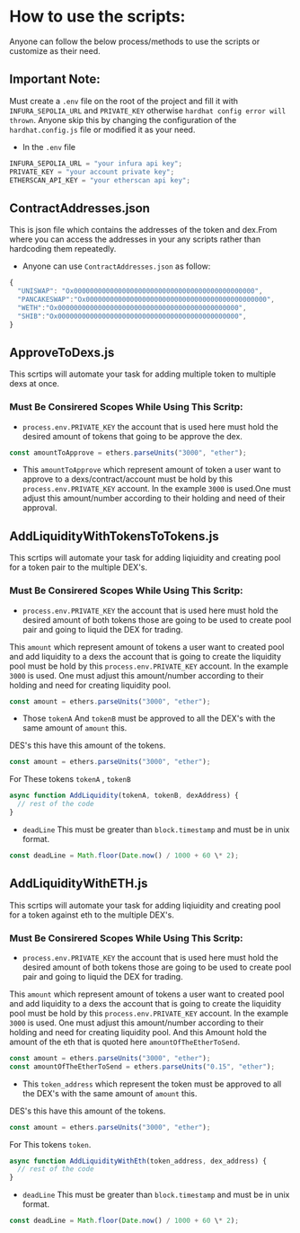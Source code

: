 # How to use the scripts:

Anyone can follow the below process/methods to use the scripts or customize as their need.

## Important Note:

Must create a `.env` file on the root of the project and fill it with `INFURA_SEPOLIA_URL` and `PRIVATE_KEY` otherwise `hardhat config error will thrown`. Anyone skip this by changing the configuration of the `hardhat.config.js` file or modified it as your need.

- In the `.env` file

```javascript
INFURA_SEPOLIA_URL = "your infura api key";
PRIVATE_KEY = "your account private key";
ETHERSCAN_API_KEY = "your etherscan api key";
```

## ContractAddresses.json

This is json file which contains the addresses of the token and dex.From where you can access the addresses in your any scripts rather than hardcoding them repeatedly.

- Anyone can use `ContractAddresses.json` as follow:

```javascript
{
  "UNISWAP": "Ox000000000000000000000000000000000000000000000",
  "PANCAKESWAP":"Ox000000000000000000000000000000000000000000000",
  "WETH":"Ox000000000000000000000000000000000000000000000",
  "SHIB":"Ox000000000000000000000000000000000000000000000",
}
```

## ApproveToDexs.js

This scrtips will automate your task for adding multiple token to multiple dexs at once.

### Must Be Consirered Scopes While Using This Scritp:

- `process.env.PRIVATE_KEY` the account that is used here must hold the desired amount of tokens that going to be approve the dex.

```javascript
const amountToApprove = ethers.parseUnits("3000", "ether");
```

- This `amountToApprove` which represent amount of token a user want to approve to a dexs/contract/account must be hold by this `process.env.PRIVATE_KEY` account. In the example `3000` is used.One must adjust this amount/number according to their holding and need of their approval.

## AddLiquidityWithTokensToTokens.js

This scrtips will automate your task for adding liqiuidity and creating pool for a token pair to the multiple DEX's.

### Must Be Consirered Scopes While Using This Scritp:

- `process.env.PRIVATE_KEY` the account that is used here must hold the desired amount of both tokens those are going to be used to create pool pair and going to liquid the DEX for trading.

This `amount` which represent amount of tokens a user want to created pool and add liquidity to a dexs the account that is going to create the liquidity pool must be hold by this `process.env.PRIVATE_KEY` account. In the example `3000` is used. One must adjust this amount/number according to their holding and need for creating liquidity pool.

```javascript
const amount = ethers.parseUnits("3000", "ether");
```

- Those `tokenA` And `tokenB` must be approved to all the DEX's with the same amount of `amount` this.

DES's this have this amount of the tokens.

```javascript
const amount = ethers.parseUnits("3000", "ether");
```

For These tokens `tokenA` , `tokenB`

```javascript
async function AddLiquidity(tokenA, tokenB, dexAddress) {
  // rest of the code
}
```

- `deadLine` This must be greater than `block.timestamp` and must be in unix format.

```javascript
const deadLine = Math.floor(Date.now() / 1000 + 60 \* 2);
```

## AddLiquidityWithETH.js

This scrtips will automate your task for adding liqiuidity and creating pool for a token against eth to the multiple DEX's.

### Must Be Consirered Scopes While Using This Scritp:

- `process.env.PRIVATE_KEY` the account that is used here must hold the desired amount of both tokens those are going to be used to create pool pair and going to liquid the DEX for trading.

This `amount` which represent amount of tokens a user want to created pool and add liquidity to a dexs the account that is going to create the liquidity pool must be hold by this `process.env.PRIVATE_KEY` account. In the example `3000` is used. One must adjust this amount/number according to their holding and need for creating liquidity pool. And this Amount hold the amount of the eth that is quoted here `amountOfTheEtherToSend`.

```javascript
const amount = ethers.parseUnits("3000", "ether");
const amountOfTheEtherToSend = ethers.parseUnits("0.15", "ether");
```

- This `token_address` which represent the token must be approved to all the DEX's with the same amount of `amount` this.

DES's this have this amount of the tokens.

```javascript
const amount = ethers.parseUnits("3000", "ether");
```

For This tokens `token`.

```javascript
async function AddLiquidityWithEth(token_address, dex_address) {
  // rest of the code
}
```

- `deadLine` This must be greater than `block.timestamp` and must be in unix format.

```javascript
const deadLine = Math.floor(Date.now() / 1000 + 60 \* 2);
```

